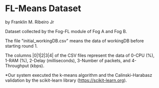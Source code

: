 # FL-Means Dataset
by Franklin M. Ribeiro Jr

Dataset collected by the Fog-FL module of Fog A and Fog B.

The file "initial_workingDB.csv" means the data of workingDB before starting round 1.

The columns |0|1|2|3|4| of the CSV files represent the data of 0-CPU (%), 1-RAM (%), 2-Delay (milliseconds), 3-Number of packets, and 4-Throughput (kbps).




*Our system executed the k-means algorithm and the Calinski-Harabasz validation by the scikit-learn library (https://scikit-learn.org).
